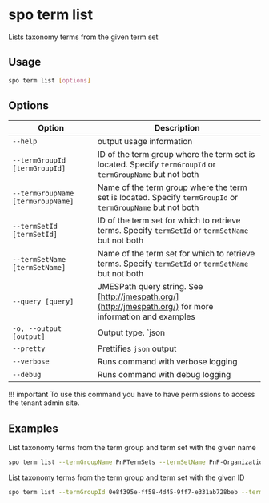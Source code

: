 # spo term list

Lists taxonomy terms from the given term set

## Usage

```sh
spo term list [options]
```

## Options

Option|Description
------|-----------
`--help`|output usage information
`--termGroupId [termGroupId]`|ID of the term group where the term set is located. Specify `termGroupId` or `termGroupName` but not both
`--termGroupName [termGroupName]`|Name of the term group where the term set is located. Specify `termGroupId` or `termGroupName` but not both
`--termSetId [termSetId]`|ID of the term set for which to retrieve terms. Specify `termSetId` or `termSetName` but not both
`--termSetName [termSetName]`|Name of the term set for which to retrieve terms. Specify `termSetId` or `termSetName` but not both
`--query [query]`|JMESPath query string. See [http://jmespath.org/](http://jmespath.org/) for more information and examples
`-o, --output [output]`|Output type. `json|text`. Default `text`
`--pretty`|Prettifies `json` output
`--verbose`|Runs command with verbose logging
`--debug`|Runs command with debug logging

!!! important
    To use this command you have to have permissions to access the tenant admin site.

## Examples

List taxonomy terms from the term group and term set with the given name

```sh
spo term list --termGroupName PnPTermSets --termSetName PnP-Organizations
```

List taxonomy terms from the term group and term set with the given ID

```sh
spo term list --termGroupId 0e8f395e-ff58-4d45-9ff7-e331ab728beb --termSetId 0e8f395e-ff58-4d45-9ff7-e331ab728bec
```
